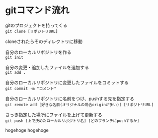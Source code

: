 # gitコマンド流れ

gitのプロジェクトを持ってくる  
`git clone [リポジトリURL]`

cloneされたらそのディレクトリに移動

自分のローカルリポジトリを作る  
`git init`

自分の変更・追加したファイルを追加する  
`git add .`

自分のローカルリポジトリに変更したファイルをコミットする  
`git commit -m "コメント"`

自分のローカルリポジトリに名前をつけ、pushする先を指定する  
`git remote add [好きな名前(オリジナルの場合originが多い)] [リポジトリURL]`

さっき指定した場所にファイルを上げて更新する  
`git push [上で決めたローカルリポジトリ名] [どのブランチにpushするか]`

hogehoge
hogehoge
